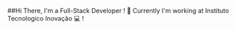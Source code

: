 ##Hi There, I'm a Full-Stack Developer ! :wave:
Currently I'm working at Instituto Tecnologico Inovação :computer: !
